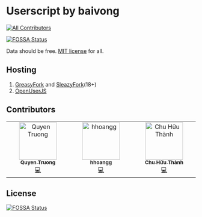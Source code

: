 # Userscript by baivong
<!-- ALL-CONTRIBUTORS-BADGE:START - Do not remove or modify this section -->
[![All Contributors](https://img.shields.io/badge/all_contributors-1-orange.svg?style=flat-square)](#contributors-)
<!-- ALL-CONTRIBUTORS-BADGE:END -->

[![FOSSA Status](https://app.fossa.io/api/projects/git%2Bgithub.com%2Flelinhtinh%2FUserscript.svg?type=shield)](https://app.fossa.io/projects/git%2Bgithub.com%2Flelinhtinh%2FUserscript?ref=badge_shield)

Data should be free. [MIT license](https://baivong.mit-license.org/) for all.

## Hosting

1. [GreasyFork](https://greasyfork.org/en/users/2590-lelinhtinh) and [SleazyFork](https://sleazyfork.org/en/users/2590-lelinhtinh)(18+)
1. [OpenUserJS](https://openuserjs.org/users/baivong/scripts)

## Contributors

<!-- ALL-CONTRIBUTORS-LIST:START - Do not remove or modify this section -->
<!-- prettier-ignore-start -->
<!-- markdownlint-disable -->
<table>
  <tbody>
    <tr>
      <td align="center" valign="top" width="14.28%"><a href="https://github.com/quyentruong"><img src="https://avatars.githubusercontent.com/u/22864140?v=4?s=100" width="100px;" alt="Quyen Truong"/><br /><sub><b>Quyen Truong</b></sub></a><br /><a href="https://github.com/lelinhtinh/Userscript/commits?author=quyentruong" title="Code">💻</a></td>
      <td align="center" valign="top" width="14.28%"><a href="https://github.com/hhoangg"><img src="https://avatars.githubusercontent.com/u/19337273?v=4?s=100" width="100px;" alt="hhoangg"/><br /><sub><b>hhoangg</b></sub></a><br /><a href="https://github.com/lelinhtinh/Userscript/commits?author=hhoangg" title="Code">💻</a></td>
      <td align="center" valign="top" width="14.28%"><a href="https://github.com/mrsilver256"><img src="https://avatars.githubusercontent.com/u/11459722?v=4?s=100" width="100px;" alt="Chu Hữu Thành"/><br /><sub><b>Chu Hữu Thành</b></sub></a><br /><a href="https://github.com/lelinhtinh/Userscript/commits?author=mrsilver256" title="Code">💻</a></td>
    </tr>
  </tbody>
</table>

<!-- markdownlint-restore -->
<!-- prettier-ignore-end -->

<!-- ALL-CONTRIBUTORS-LIST:END -->
<!-- prettier-ignore-start -->
<!-- markdownlint-disable -->

<!-- markdownlint-restore -->
<!-- prettier-ignore-end -->

<!-- ALL-CONTRIBUTORS-LIST:END -->

## License
[![FOSSA Status](https://app.fossa.io/api/projects/git%2Bgithub.com%2Flelinhtinh%2FUserscript.svg?type=large)](https://app.fossa.io/projects/git%2Bgithub.com%2Flelinhtinh%2FUserscript?ref=badge_large)
